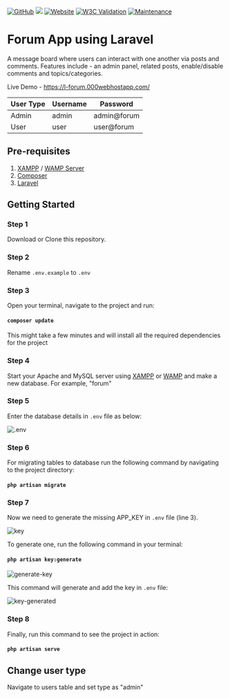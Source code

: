 [![GitHub](https://img.shields.io/github/license/chiragobhan/laravel-forum)](https://github.com/chiragobhan/laravel-forum/blob/master/LICENSE)
[![](https://img.shields.io/badge/PRs-welcome-brightgreen.svg?style=flat)](https://github.com/chiragobhan/laravel-forum/pulls) 
[![Website](https://img.shields.io/website?down_color=red&down_message=down&up_color=brightgreen&up_message=live&url=https%3A%2F%2Fl-forum.000webhostapp.com%2F)](https://l-forum.000webhostapp.com/)
[![W3C Validation](https://img.shields.io/w3c-validation/html?targetUrl=https%3A%2F%2Fl-forum.000webhostapp.com%2F)](https://validator.w3.org/nu/?doc=https%3A%2F%2Fl-forum.000webhostapp.com%2F)
[![Maintenance](https://img.shields.io/maintenance/yes/2020)](https://github.com/chiragobhan/laravel-forum/issues)
# Forum App using Laravel

A message board where users can interact with one another via posts and comments. Features include - an admin panel, related posts, enable/disable comments and topics/categories.  
  
Live Demo - https://l-forum.000webhostapp.com/  
  
|User Type|Username|Password|
|-----|-------------|-------------|
|Admin|admin|admin@forum|
|User |user|user@forum|
  
## Pre-requisites
1. [XAMPP](https://www.apachefriends.org/download.html) / [WAMP Server](https://bitnami.com/stack/wamp/installer)
2. [Composer](https://getcomposer.org/download/)
3. [Laravel](https://laravel.com/docs/7.x)
  
## Getting Started
  
### Step 1
Download or Clone this repository.
  
### Step 2
Rename `.env.example` to `.env`
  
### Step 3
Open your terminal, navigate to the project and run:  
#### `composer update`  
This might take a few minutes and will install all the required dependencies for the project
  
### Step 4
Start your Apache and MySQL server using [XAMPP](https://www.apachefriends.org/download.html) or [WAMP](https://bitnami.com/stack/wamp/installer) and make a new database. For example, "forum"  
  
### Step 5
Enter the database details in `.env` file as below:  
  
![.env](https://user-images.githubusercontent.com/32812640/82909516-00bcdc80-9f87-11ea-8f2c-5eefeb74c810.PNG)

### Step 6
For migrating tables to database run the following command by navigating to the project directory:  
#### `php artisan migrate`
  
### Step 7
Now we need to generate the missing APP_KEY in `.env` file (line 3).
  
![key](https://user-images.githubusercontent.com/32812640/82910117-d586bd00-9f87-11ea-9611-cdfd31cc0b5f.PNG)
  
To generate one, run the following command in your terminal:  
#### `php artisan key:generate`  
  
![generate-key](https://user-images.githubusercontent.com/32812640/82912300-8d1cce80-9f8a-11ea-8c72-fd57f0e63a4b.PNG)
  
This command will generate and add the key in `.env` file:
  
![key-generated](https://user-images.githubusercontent.com/32812640/82912349-a02f9e80-9f8a-11ea-9a0c-de43bd2ae648.PNG)
  
### Step 8
Finally, run this command to see the project in action:
#### `php artisan serve`
  
## Change user type
Navigate to users table and set type as "admin"

  
